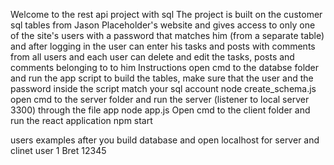 Welcome to the rest api project with sql
The project is built on the customer sql tables from Jason Placeholder's website and gives access to only one of the site's users with a password that matches him (from a separate table) and after logging in the user can enter his tasks and posts with comments from all users and each user can delete and edit the tasks, posts and comments belonging to to him
Instructions
open cmd to the databse folder and run the app script to build the tables, make sure that the user and the password inside the script match your sql account
node create_schema.js
open cmd to the server folder and run the server (listener to local server 3300) through the file app
node app.js
Open cmd to the client folder and run the react application
npm start

users examples after you build database and open localhost for server and clinet
user 1 Bret 12345
